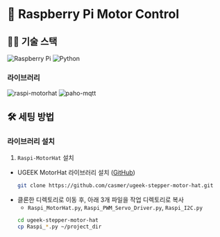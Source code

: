 # 🚗 Raspberry Pi Motor Control

## 🧑‍💻 기술 스택

![Raspberry Pi](https://img.shields.io/badge/Raspberry%20Pi-C51A4A?style=for-the-badge&logo=raspberrypi&logoColor=white) 
![Python](https://img.shields.io/badge/Python-3776AB?style=for-the-badge&logo=python&logoColor=white)

### 라이브러리

![raspi-motorhat](https://img.shields.io/badge/raspi--motorhat-00979D?style=for-the-badge&logo=raspberrypi&logoColor=white)
![paho-mqtt](https://img.shields.io/badge/paho--mqtt-000000?style=for-the-badge&logo=eclipse&logoColor=white)

## 🛠️ 세팅 방법

### 라이브러리 설치

1. `Raspi-MotorHat` 설치
- UGEEK MotorHat 라이브러리 설치 ([GitHub](https://github.com/casmer/ugeek-stepper-motor-hat/))
    ```bash
    git clone https://github.com/casmer/ugeek-stepper-motor-hat.git
    ```
- 클론한 디렉토리로 이동 후, 아래 3개 파일을 작업 디렉토리로 복사
    - `Raspi_MotorHat.py`, `Raspi_PWM_Servo_Driver.py`, `Raspi_I2C.py`
    ```bash
    cd ugeek-stepper-motor-hat
    cp Raspi_*.py ~/project_dir
    ```